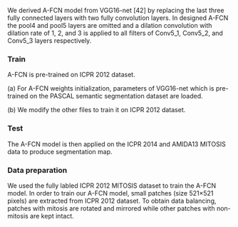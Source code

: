 We derived A-FCN model from VGG16-net [42] by replacing the last three fully connected layers with two fully convolution layers. In designed A-FCN the pool4 and pool5 layers are omitted and a dilation convolution with dilation rate of 1, 2, and 3 is applied to all filters of Conv5_1, Conv5_2, and Conv5_3 layers respectively.

### Train
A-FCN is pre-trained on ICPR 2012 dataset.

(a) For A-FCN weights initialization, parameters of VGG16-net which is pre-trained on the PASCAL semantic segmentation dataset are loaded.

(b) We modify the other files to train it on ICPR 2012 dataset.
### Test
The A-FCN model is then applied on the ICPR 2014 and AMIDA13 MITOSIS data to produce segmentation map.

### Data preparation
We used the fully labled ICPR 2012 MITOSIS dataset to train the A-FCN model. In order to train our A-FCN model, small patches (size 521×521 pixels) are extracted from ICPR 2012 dataset. To obtain data balancing, patches with mitosis are rotated and mirrored while other patches with non-mitosis are kept intact.
